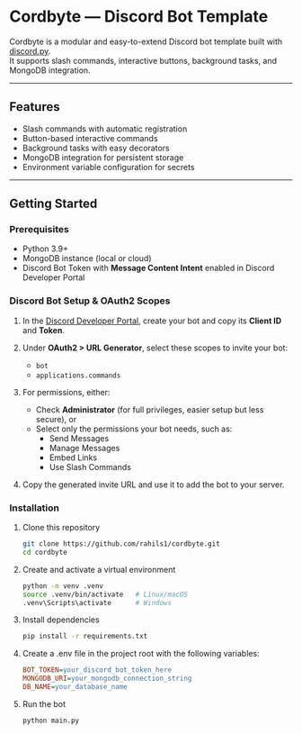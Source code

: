 # Cordbyte — Discord Bot Template

Cordbyte is a modular and easy-to-extend Discord bot template built with [discord.py](https://discordpy.readthedocs.io/).  
It supports slash commands, interactive buttons, background tasks, and MongoDB integration.

---

## Features

- Slash commands with automatic registration  
- Button-based interactive commands  
- Background tasks with easy decorators  
- MongoDB integration for persistent storage  
- Environment variable configuration for secrets

---

## Getting Started

### Prerequisites

- Python 3.9+  
- MongoDB instance (local or cloud)  
- Discord Bot Token with **Message Content Intent** enabled in Discord Developer Portal

### Discord Bot Setup & OAuth2 Scopes

1. In the [Discord Developer Portal](https://discord.com/developers/applications), create your bot and copy its **Client ID** and **Token**.

2. Under **OAuth2 > URL Generator**, select these scopes to invite your bot:  
   - `bot`  
   - `applications.commands`

3. For permissions, either:  
   - Check **Administrator** (for full privileges, easier setup but less secure), or  
   - Select only the permissions your bot needs, such as:  
     - Send Messages  
     - Manage Messages  
     - Embed Links  
     - Use Slash Commands

4. Copy the generated invite URL and use it to add the bot to your server.


### Installation

1. Clone this repository  
   ```bash
   git clone https://github.com/rahils1/cordbyte.git
   cd cordbyte
   ```
2. Create and activate a virtual environment
   ```bash
   python -m venv .venv
   source .venv/bin/activate   # Linux/macOS
   .venv\Scripts\activate      # Windows
   ```
3. Install dependencies
   ```bash
   pip install -r requirements.txt
   ```
4. Create a .env file in the project root with the following variables:
   ```ini
   BOT_TOKEN=your_discord_bot_token_here
   MONGODB_URI=your_mongodb_connection_string
   DB_NAME=your_database_name
   ```
5. Run the bot
   ```bash
   python main.py
   ```
